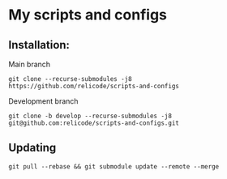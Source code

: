 # My scripts and configs

## Installation:

Main branch

`git clone --recurse-submodules -j8 https://github.com/relicode/scripts-and-configs`

Development branch

`git clone -b develop --recurse-submodules -j8 git@github.com:relicode/scripts-and-configs.git`

## Updating

`git pull --rebase && git submodule update --remote --merge`
